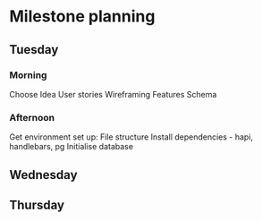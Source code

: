 # Milestone planning

## Tuesday
### Morning
Choose Idea
User stories
Wireframing
Features
Schema

### Afternoon
Get environment set up:
File structure
Install dependencies - hapi, handlebars, pg
Initialise database

## Wednesday

## Thursday
